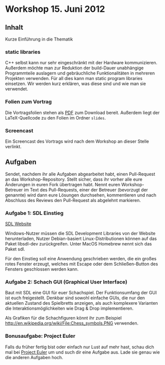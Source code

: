 # Workshop 15. Juni 2012

## Inhalt

Kurze Einführung in die Thematik

### static libraries

C++ selbst kann nur sehr eingeschränkt mit der Hardware kommunizieren. Außerdem möchte man zur Reduktion der 
build-Dauer unabhängige Programmteile auslagern und gebräuchliche Funktionalitäten in mehreren Projekten verwenden.
Für all dies kann man static program libraries einsetzen. Wir werden kurz erklären, was diese sind und wie man sie 
verwendet.

### Folien zum Vortrag

Die Vortragsfolien stehen als [PDF](URL) zum Download bereit. Außerdem liegt der LaTeX-Quellcode zu den Folien im 
Ordner `slides`.

### Screencast

Ein Screencast des Vortrags wird nach dem Workshop an dieser Stelle verlinkt.

## Aufgaben

Sendet, nachdem ihr alle Aufgaben abgearbeitet habt, einen Pull-Request an das Workshop-Repository. Stellt sicher, dass 
ihr vorher alle eure Änderungen in euren Fork übertragen habt. Nennt euren Workshop-Betreuer im Text des Pull-Requests, 
einer der Betreuer (bevorzugt der genannte) wird dann eure Lösungen durchsehen, kommentieren und nach Abschluss des 
Reviews den Pull-Request als abgelehnt markieren.

### Aufgabe 1: SDL Einstieg

[SDL Website](http://www.libsdl.org/)

Windows-Nutzer müssen die SDL Development Libraries von der Website herunterladen, Nutzer Debian-basiert 
Linux-Distributionen können auf das Paket libsdl-dev zurückgreifen. Unter MacOS Homebrew nennt sich das Paket sdl.

Für den Einstieg soll eine Anwendung geschrieben werden, die ein großes rotes Fenster erzeugt, welches mit Escape oder 
dem Schließen-Button des Fensters geschlossen werden kann.

### Aufgabe 2: Schach GUI (Graphical User Interface)

Baut mit SDL eine GUI für euer Schachspiel. Der Funktionsumfang der GUI ist euch freigestellt. Denkbar sind sowohl 
einfache GUIs, die nur den aktuellen Zustand des Spielbretts anzeigen, als auch komplexere Varianten die 
Interaktionsmöglichkeiten wie Drag & Drop implementieren.

Als Grafiken für die Schachfiguren könnt ihr zum Beispiel http://en.wikipedia.org/wiki/File:Chess_symbols.PNG verwenden.

### Bonusaufgabe: Project Euler

Falls du früher fertig bist oder einfach nur Lust auf mehr hast, schau dich mal bei 
[Project Euler](http://projecteuler.net/) um und such dir eine Aufgabe aus. Lade sie genau wie die anderen Aufgaben 
hoch.
